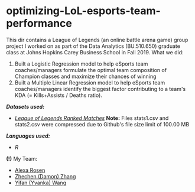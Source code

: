 # optimizing-LoL-esports-team-performance
This dir contains a League of Legends (an online battle arena game) group project I worked on as part of the Data Analytics (BU.510.650) graduate class at Johns Hopkins Carey Business School in Fall 2019. What we did:
1. Built a Logistic Regression model to help eSports team coaches/managers formulate the optimal team composition of Champion classes and maximize their chances of winning
2. Built a Multiple Linear Regression model to help eSports team coaches/managers identify the biggest factor contributing to a team's KDA (= Kills+Assists / Deaths ratio).

**_Datasets used:_**
* [_League of Legends Ranked Matches_](https://www.kaggle.com/paololol/league-of-legends-ranked-matches)
__Note:__ Files stats1.csv and stats2.csv were compressed due to Github's file size limit of 100.00 MB

**_Languages used:_**
* _R_

**(!)** My Team:
* [Alexa Rosen](https://www.linkedin.com/in/alexa-rosen/)
* [Zhechen (Damon) Zhang](https://www.linkedin.com/in/zhechen-zhang-525357185/)
* [Yifan (Yvanka) Wang](https://www.linkedin.com/in/yifan-wang-yvanka/)
